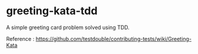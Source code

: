 # greeting-kata-tdd

A simple greeting card problem solved using TDD. 

Reference : https://github.com/testdouble/contributing-tests/wiki/Greeting-Kata
